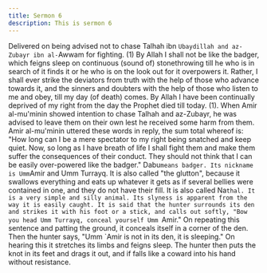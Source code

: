 ```yaml
---
title: Sermon 6
description: This is sermon 6
---
```


Delivered on being advised not to chase Talhah ibn `Ubaydillah and
az-Zubayr ibn al-`Awwam for fighting. (1)
By Allah I shall not be like the badger, which feigns sleep on continuous (sound of) stonethrowing
till he who is in search of it finds it or he who is on the look out for it overpowers it.
Rather, I shall ever strike the deviators from truth with the help of those who advance towards
it, and the sinners and doubters with the help of those who listen to me and obey, till my day
(of death) comes. By Allah I have been continually deprived of my right from the day the
Prophet died till today.
(1). When Amir al-mu'minin showed intention to chase Talhah and az-Zubayr, he was advised
to leave them on their own lest he received some harm from them. Amir al-mu'minin uttered
these words in reply, the sum total whereof is: "How long can I be a mere spectator to my
right being snatched and keep quiet. Now, so long as I have breath of life I shall fight them
and make them suffer the consequences of their conduct.
They should not think that I can be easily over-powered like the badger."
Dabu` means badger. Its nickname is Umm `Amir and Umm Turrayq. It is also called "the
glutton", because it swallows everything and eats up whatever it gets as if several bellies were
contained in one, and they do not have their fill.
It is also called Na`thal.
It is a very simple and silly animal. Its slyness is apparent from the way it is easily caught. It is
said that the hunter surrounds its den and strikes it with his foot or a stick, and calls out softly,
"Bow you head Umm Turrayq, conceal yourself Umm `Amir." On repeating this sentence and
patting the ground, it conceals itself in a corner of the den. Then the hunter says, "Umm `Amir
is not in its den, it is sleeping." On hearing this it stretches its limbs and feigns sleep.
The hunter then puts the knot in its feet and drags it out, and if falls like a coward into his
hand without resistance.